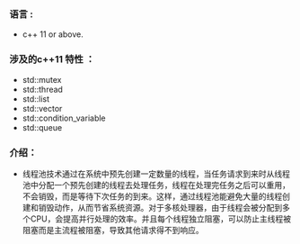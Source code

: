 ### 语言 : 
- c++ 11 or above.
### 涉及的c++11 特性 ：
- std::mutex
- std::thread
- std::list
- std::vector
- std::condition_variable
- std::queue
### 介绍：
- 线程池技术通过在系统中预先创建一定数量的线程，当任务请求到来时从线程池中分配一个预先创建的线程去处理任务，线程在处理完任务之后可以重用，不会销毁，而是等待下次任务的到来。这样，通过线程池能避免大量的线程创建和销毁动作，从而节省系统资源。对于多核处理器，由于线程会被分配到多个CPU，会提高并行处理的效率。并且每个线程独立阻塞，可以防止主线程被阻塞而是主流程被阻塞，导致其他请求得不到响应。
